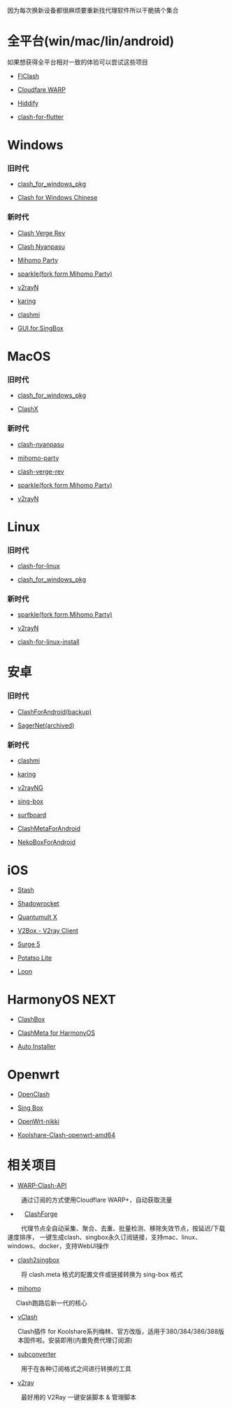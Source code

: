 因为每次换新设备都很麻烦要重新找代理软件所以干脆搞个集合

# 全平台(win/mac/lin/android)

如果想获得全平台相对一致的体验可以尝试这些项目

- [FlClash](https://github.com/chen08209/FlClash)

- [Cloudfare WARP](https://one.one.one.one/)

- [Hiddify](https://github.com/hiddify/hiddify-app) 

- [clash-for-flutter](https://github.com/mapleafgo/clash-for-flutter) 



# Windows

### 旧时代

- [clash_for_windows_pkg](https://github.com/lantongxue/clash_for_windows_pkg)

- [Clash for Windows Chinese](https://github.com/Z-Siqi/Clash-for-Windows_Chinese)

### 新时代

- [Clash Verge Rev](https://github.com/clash-verge-rev/clash-verge-rev)

- [Clash Nyanpasu](https://github.com/libnyanpasu/clash-nyanpasu)

- [Mihomo Party](https://github.com/mihomo-party-org/mihomo-party)

- [sparkle(fork form Mihomo Party)](https://github.com/xishang0128/sparkle)

- [v2rayN](https://github.com/2dust/v2rayN)

- [karing](https://github.com/KaringX/karing)

- [clashmi](https://github.com/KaringX/clashmi)

- [GUI.for.SingBox](https://github.com/GUI-for-Cores/GUI.for.SingBox)



# MacOS

### 旧时代

- [clash_for_windows_pkg](https://github.com/lantongxue/clash_for_windows_pkg)

- [ClashX](https://github.com/bannedbook/ClashX)

### 新时代

- [clash-nyanpasu](https://github.com/libnyanpasu/clash-nyanpasu)

- [mihomo-party](https://github.com/mihomo-party-org/mihomo-party)

- [clash-verge-rev](https://github.com/clash-verge-rev/clash-verge-rev)

- [sparkle(fork form Mihomo Party)](https://github.com/xishang0128/sparkle)

- [v2rayN](https://github.com/2dust/v2rayN)



# Linux

### 旧时代

- [clash-for-linux](https://github.com/Elegycloud/clash-for-linux-backup)

- [clash_for_windows_pkg](https://github.com/lantongxue/clash_for_windows_pkg)

### 新时代

- [sparkle(fork form Mihomo Party)](https://github.com/xishang0128/sparkle)

- [v2rayN](https://github.com/2dust/v2rayN)

- [clash-for-linux-install](https://github.com/nelvko/clash-for-linux-install)



# 安卓

### 旧时代

- [ClashForAndroid(backup)](https://github.com/BackupTime/ClashForAndroid)

- [SagerNet(archived)](https://github.com/SagerNet/SagerNet)

### 新时代

- [clashmi](https://github.com/KaringX/clashmi)

- [karing](https://github.com/KaringX/karing)

- [v2rayNG](https://github.com/2dust/v2rayNG)

- [sing-box](https://github.com/SagerNet/sing-box)

- [surfboard](https://github.com/getsurfboard/surfboard)

- [ClashMetaForAndroid](https://github.com/MetaCubeX/ClashMetaForAndroid)

- [NekoBoxForAndroid](https://github.com/MatsuriDayo/NekoBoxForAndroid)



# iOS

- [Stash](https://apps.apple.com/us/app/stash-rule-based-proxy/id1596063349)

- [Shadowrocket](https://apps.apple.com/us/app/shadowrocket/id932747118)

- [Quantumult X](https://apps.apple.com/us/app/quantumult-x/id1443988620)

- [V2Box - V2ray Client](https://apps.apple.com/us/app/v2box-v2ray-client/id6446814690)

- [Surge 5](https://apps.apple.com/us/app/surge-5/id1442620678)

- [Potatso Lite](https://apps.apple.com/us/app/potatso/id1239860606)

- [Loon](https://apps.apple.com/us/app/loon/id1373567447)



# HarmonyOS NEXT

- [ClashBox](https://github.com/xiaobaigroup/ClashBox)

- [ClashMeta for HarmonyOS](https://github.com/likuai2010/ClashMeta)

- [Auto Installer](https://github.com/likuai2010/auto-installer)
  
  

# Openwrt

- [OpenClash](https://github.com/vernesong/OpenClash)

- [Sing Box](https://github.com/SagerNet/sing-box)

- [OpenWrt-nikki](https://github.com/nikkinikki-org/OpenWrt-nikki)

- [Koolshare-Clash-openwrt-amd64](https://github.com/vxiaov/Koolshare-Clash-openwrt-amd64)



# 相关项目

- [WARP-Clash-API](https://github.com/vvbbnn00/WARP-Clash-API)

        通过订阅的方式使用Cloudflare WARP+，自动获取流量

-     [ClashForge](https://github.com/fish2018/ClashForge)

        代理节点全自动采集、聚合、去重、批量检测、移除失效节点，按延迟/下载速度排序， 一键生成clash、singbox永久订阅链接，支持mac、linux、windows、docker，支持WebUI操作

- [clash2singbox](https://github.com/xmdhs/clash2singbox)

        将 clash.meta 格式的配置文件或链接转换为 sing-box 格式

- [mihomo](https://github.com/MetaCubeX/mihomo)

        Clash跑路后新一代的核心

- [vClash](https://github.com/vxiaov/vClash)
  
  Clash插件 for Koolshare系列梅林、官方改版，适用于380/384/386/388版本固件啦。安装即用(内置免费代理订阅源)

- [subconverter](https://github.com/tindy2013/subconverter)

        用于在各种订阅格式之间进行转换的工具

- [v2ray](https://github.com/233boy/v2ray)

        最好用的 V2Ray 一键安装脚本 & 管理脚本
